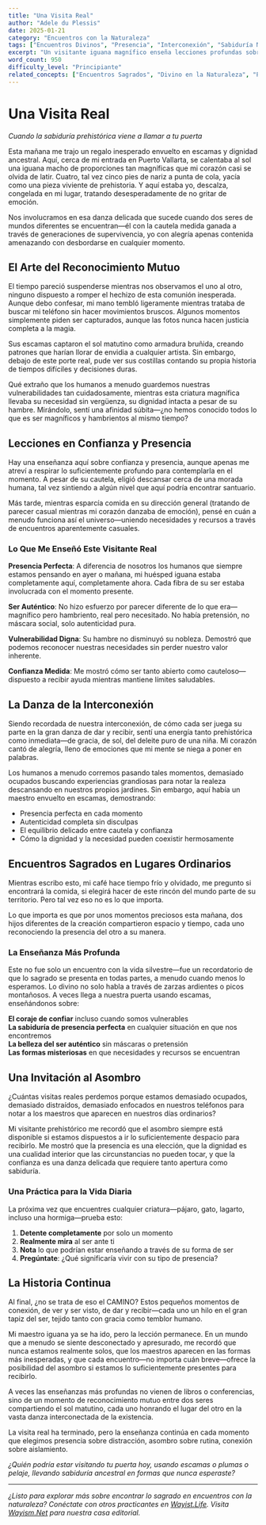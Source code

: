 ```yaml
---
title: "Una Visita Real"
author: "Adele du Plessis"
date: 2025-01-21
category: "Encuentros con la Naturaleza"
tags: ["Encuentros Divinos", "Presencia", "Interconexión", "Sabiduría Natural", "Sagrado Ordinario"]
excerpt: "Un visitante iguana magnífico enseña lecciones profundas sobre dignidad, presencia y las formas inesperadas en que el universo une necesidades y recursos."
word_count: 950
difficulty_level: "Principiante"
related_concepts: ["Encuentros Sagrados", "Divino en la Naturaleza", "Práctica de Presencia", "Conexión Universal"]
---
```


# Una Visita Real

*Cuando la sabiduría prehistórica viene a llamar a tu puerta*

Esta mañana me trajo un regalo inesperado envuelto en escamas y dignidad ancestral. Aquí, cerca de mi entrada en Puerto Vallarta, se calentaba al sol una iguana macho de proporciones tan magníficas que mi corazón casi se olvida de latir. Cuatro, tal vez cinco pies de nariz a punta de cola, yacía como una pieza viviente de prehistoria. Y aquí estaba yo, descalza, congelada en mi lugar, tratando desesperadamente de no gritar de emoción.

Nos involucramos en esa danza delicada que sucede cuando dos seres de mundos diferentes se encuentran—él con la cautela medida ganada a través de generaciones de supervivencia, yo con alegría apenas contenida amenazando con desbordarse en cualquier momento.

## El Arte del Reconocimiento Mutuo

El tiempo pareció suspenderse mientras nos observamos el uno al otro, ninguno dispuesto a romper el hechizo de esta comunión inesperada. Aunque debo confesar, mi mano tembló ligeramente mientras trataba de buscar mi teléfono sin hacer movimientos bruscos. Algunos momentos simplemente piden ser capturados, aunque las fotos nunca hacen justicia completa a la magia.

Sus escamas captaron el sol matutino como armadura bruñida, creando patrones que harían llorar de envidia a cualquier artista. Sin embargo, debajo de este porte real, pude ver sus costillas contando su propia historia de tiempos difíciles y decisiones duras.

Qué extraño que los humanos a menudo guardemos nuestras vulnerabilidades tan cuidadosamente, mientras esta criatura magnífica llevaba su necesidad sin vergüenza, su dignidad intacta a pesar de su hambre. Mirándolo, sentí una afinidad súbita—¿no hemos conocido todos lo que es ser magníficos y hambrientos al mismo tiempo?

## Lecciones en Confianza y Presencia

Hay una enseñanza aquí sobre confianza y presencia, aunque apenas me atreví a respirar lo suficientemente profundo para contemplarla en el momento. A pesar de su cautela, eligió descansar cerca de una morada humana, tal vez sintiendo a algún nivel que aquí podría encontrar santuario.

Más tarde, mientras esparcía comida en su dirección general (tratando de parecer casual mientras mi corazón danzaba de emoción), pensé en cuán a menudo funciona así el universo—uniendo necesidades y recursos a través de encuentros aparentemente casuales.

### Lo Que Me Enseñó Este Visitante Real

**Presencia Perfecta**: A diferencia de nosotros los humanos que siempre estamos pensando en ayer o mañana, mi huésped iguana estaba completamente aquí, completamente ahora. Cada fibra de su ser estaba involucrada con el momento presente.

**Ser Auténtico**: No hizo esfuerzo por parecer diferente de lo que era—magnífico pero hambriento, real pero necesitado. No había pretensión, no máscara social, solo autenticidad pura.

**Vulnerabilidad Digna**: Su hambre no disminuyó su nobleza. Demostró que podemos reconocer nuestras necesidades sin perder nuestro valor inherente.

**Confianza Medida**: Me mostró cómo ser tanto abierto como cauteloso—dispuesto a recibir ayuda mientras mantiene límites saludables.

## La Danza de la Interconexión

Siendo recordada de nuestra interconexión, de cómo cada ser juega su parte en la gran danza de dar y recibir, sentí una energía tanto prehistórica como inmediata—de gracia, de sol, del deleite puro de una niña. Mi corazón cantó de alegría, lleno de emociones que mi mente se niega a poner en palabras.

Los humanos a menudo corremos pasando tales momentos, demasiado ocupados buscando experiencias grandiosas para notar la realeza descansando en nuestros propios jardines. Sin embargo, aquí había un maestro envuelto en escamas, demostrando:

- Presencia perfecta en cada momento
- Autenticidad completa sin disculpas
- El equilibrio delicado entre cautela y confianza
- Cómo la dignidad y la necesidad pueden coexistir hermosamente

## Encuentros Sagrados en Lugares Ordinarios

Mientras escribo esto, mi café hace tiempo frío y olvidado, me pregunto si encontrará la comida, si elegirá hacer de este rincón del mundo parte de su territorio. Pero tal vez eso no es lo que importa.

Lo que importa es que por unos momentos preciosos esta mañana, dos hijos diferentes de la creación compartieron espacio y tiempo, cada uno reconociendo la presencia del otro a su manera.

### La Enseñanza Más Profunda

Este no fue solo un encuentro con la vida silvestre—fue un recordatorio de que lo sagrado se presenta en todas partes, a menudo cuando menos lo esperamos. Lo divino no solo habla a través de zarzas ardientes o picos montañosos. A veces llega a nuestra puerta usando escamas, enseñándonos sobre:

**El coraje de confiar** incluso cuando somos vulnerables  
**La sabiduría de presencia perfecta** en cualquier situación en que nos encontremos  
**La belleza del ser auténtico** sin máscaras o pretensión  
**Las formas misteriosas** en que necesidades y recursos se encuentran

## Una Invitación al Asombro

¿Cuántas visitas reales perdemos porque estamos demasiado ocupados, demasiado distraídos, demasiado enfocados en nuestros teléfonos para notar a los maestros que aparecen en nuestros días ordinarios?

Mi visitante prehistórico me recordó que el asombro siempre está disponible si estamos dispuestos a ir lo suficientemente despacio para recibirlo. Me mostró que la presencia es una elección, que la dignidad es una cualidad interior que las circunstancias no pueden tocar, y que la confianza es una danza delicada que requiere tanto apertura como sabiduría.

### Una Práctica para la Vida Diaria

La próxima vez que encuentres cualquier criatura—pájaro, gato, lagarto, incluso una hormiga—prueba esto:

1. **Detente completamente** por solo un momento
2. **Realmente mira** al ser ante ti
3. **Nota** lo que podrían estar enseñando a través de su forma de ser
4. **Pregúntate**: ¿Qué significaría vivir con su tipo de presencia?

## La Historia Continua

Al final, ¿no se trata de eso el CAMINO? Estos pequeños momentos de conexión, de ver y ser visto, de dar y recibir—cada uno un hilo en el gran tapiz del ser, tejido tanto con gracia como temblor humano.

Mi maestro iguana ya se ha ido, pero la lección permanece. En un mundo que a menudo se siente desconectado y apresurado, me recordó que nunca estamos realmente solos, que los maestros aparecen en las formas más inesperadas, y que cada encuentro—no importa cuán breve—ofrece la posibilidad del asombro si estamos lo suficientemente presentes para recibirlo.

A veces las enseñanzas más profundas no vienen de libros o conferencias, sino de un momento de reconocimiento mutuo entre dos seres compartiendo el sol matutino, cada uno honrando el lugar del otro en la vasta danza interconectada de la existencia.

La visita real ha terminado, pero la enseñanza continúa en cada momento que elegimos presencia sobre distracción, asombro sobre rutina, conexión sobre aislamiento.

*¿Quién podría estar visitando tu puerta hoy, usando escamas o plumas o pelaje, llevando sabiduría ancestral en formas que nunca esperaste?*

---

*¿Listo para explorar más sobre encontrar lo sagrado en encuentros con la naturaleza? Conéctate con otros practicantes en [Wayist.Life](https://wayist.life). Visita [Wayism.Net](https://wayism.net) para nuestra casa editorial.*